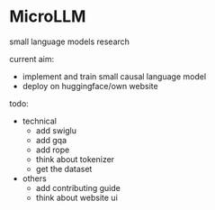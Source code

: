 # MicroLLM
small language models research

current aim:
- implement and train small causal language model
- deploy on huggingface/own website

todo:
- technical
  - add swiglu
  - add gqa
  - add rope
  - think about tokenizer
  - get the dataset
- others
  - add contributing guide
  - think about website ui

